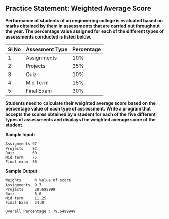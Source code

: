 ## Practice Statement: Weighted Average Score

**Performance of students of an engineering college is evaluated based on marks obtained by them in assessments that are carried out throughout the year. The percentage value assigned for each of the different types of assessments conducted is listed below.** 


|Sl No|Assesment Type|Percentage|
|---|---|---|
|1|Assignments|10%|
|2|Projects|35%|
|3|Quiz|10%|
|4|Mid Term|15%|
|5|Final Exam|30%|

**Students need to calculate their weighted average score based on the percentage value of each type of assessment.**
**Write a program that accepts the scores obtained by a student for each of the five different types of assessments and displays the weighted average score of the student.**


**Sample Input:**

    Assignments 97
    Projects    82
    Quiz        60
    Mid term    75
    Final exam  80

**Sample Output**

    Weights      % Value of score
    Assignments  9.7
    Projects     28.699999
    Quiz         6.0
    Mid term     11.25
    Final Exam   24.0
    
    Overall Percentage : 79.649994%






